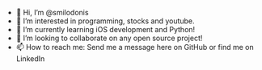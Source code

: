 - 👋 Hi, I’m @smilodonis
- 👀 I’m interested in programming, stocks and youtube.
- 🌱 I’m currently learning iOS development and Python!
- 💞️ I’m looking to collaborate on any open source project!
- 📫 How to reach me: Send me a message here on GitHub or find me on LinkedIn


